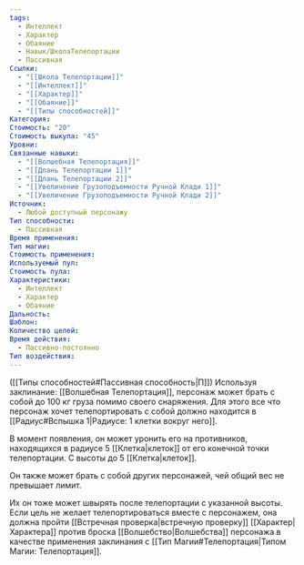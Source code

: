 ```yaml
---
tags:
  - Интеллект
  - Характер
  - Обаяние
  - Навык/ШколаТелепортации
  - Пассивная
Ссылки:
  - "[[Школа Телепортации]]"
  - "[[Интеллект]]"
  - "[[Характер]]"
  - "[[Обаяние]]"
  - "[[Типы способностей]]"
Категория: 
Стоимость: "20"
Стоимость выкупа: "45"
Уровни: 
Связанные навыки:
  - "[[Волшебная Телепортация]]"
  - "[[Длань Телепортации 1]]"
  - "[[Длань Телепортации 2]]"
  - "[[Увеличение Грузоподъемности Ручной Клади 1]]"
  - "[[Увеличение Грузоподъемности Ручной Клади 2]]"
Источник:
  - Любой доступный персонажу
Тип способности:
  - Пассивная
Время применения: 
Тип магии: 
Стоимость применения: 
Используемый пул: 
Стоимость пула: 
Характеристики:
  - Интеллект
  - Характер
  - Обаяние
Дальность: 
Шаблон: 
Количество целей: 
Время действия:
  - Пассивно-постоянно
Тип воздействия:
---
```

([[Типы способностей#Пассивная способность|П]]) Используя заклинание: [[Волшебная Телепортация]], персонаж может брать с собой до 100 кг груза помимо своего снаряжения. Для этого все что персонаж хочет телепортировать с собой должно находится в [[Радиус#Вспышка 1|Радиусе: 1 клетки вокруг него]].

В момент появления, он может уронить его на противников, находящихся в радиусе 5 [[Клетка|клеток]] от его конечной точки телепортации. С высоты до 5 [[Клетка|клеток]]. 

Он также может брать с собой других персонажей, чей общий вес не превышает лимит. 

Их он тоже может швырять после телепортации с указанной высоты. Если цель не желает телепортироваться вместе с персонажем, она должна пройти [[Встречная проверка|встречную проверку]] [[Характер|Характера]] против броска [[Волшебство|Волшебства]] персонажа в качестве применения заклинания с [[Тип Магии#Телепортация|Типом Магии: Телепортация]].